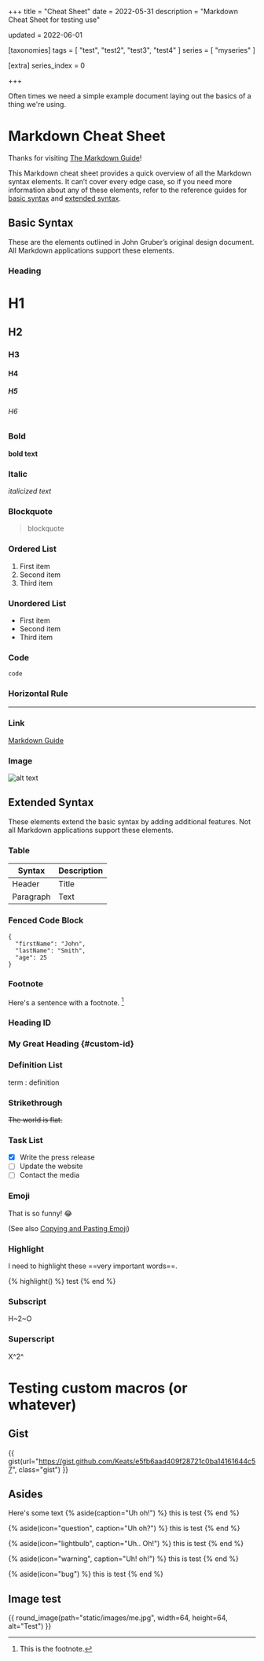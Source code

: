+++
title = "Cheat Sheet"
date = 2022-05-31
description = "Markdown Cheat Sheet for testing use"

updated = 2022-06-01

[taxonomies]
tags = [ "test", "test2", "test3", "test4" ]
series = [ "myseries" ]

[extra]
series_index = 0

+++

Often times we need a simple example document laying out the basics of a thing we're using.

# Markdown Cheat Sheet

Thanks for visiting [The Markdown Guide](https://www.markdownguide.org)!

This Markdown cheat sheet provides a quick overview of all the Markdown syntax elements. It can’t cover every edge case, so if you need more information about any of these elements, refer to the reference guides for [basic syntax](https://www.markdownguide.org/basic-syntax) and [extended syntax](https://www.markdownguide.org/extended-syntax).

## Basic Syntax

These are the elements outlined in John Gruber’s original design document. All Markdown applications support these elements.

### Heading

# H1
## H2
### H3
#### H4
##### H5
###### H6

### Bold

**bold text**

### Italic

*italicized text*

### Blockquote

> blockquote

### Ordered List

1. First item
2. Second item
3. Third item

### Unordered List

- First item
- Second item
- Third item

### Code

`code`

### Horizontal Rule

---

### Link

[Markdown Guide](https://www.markdownguide.org)

### Image

![alt text](https://www.markdownguide.org/assets/images/tux.png)

## Extended Syntax

These elements extend the basic syntax by adding additional features. Not all Markdown applications support these elements.

### Table

| Syntax | Description |
| ----------- | ----------- |
| Header | Title |
| Paragraph | Text |

### Fenced Code Block

```
{
  "firstName": "John",
  "lastName": "Smith",
  "age": 25
}
```

### Footnote

Here's a sentence with a footnote. [^1]

[^1]: This is the footnote.

### Heading ID

### My Great Heading {#custom-id}

### Definition List

term
: definition

### Strikethrough

~~The world is flat.~~

### Task List

- [x] Write the press release
- [ ] Update the website
- [ ] Contact the media

### Emoji

That is so funny! :joy:

(See also [Copying and Pasting Emoji](https://www.markdownguide.org/extended-syntax/#copying-and-pasting-emoji))

### Highlight

I need to highlight these ==very important words==.

{% highlight() %}
test
{% end %}

### Subscript

H~2~O

### Superscript

X^2^


# Testing custom macros (or whatever)

## Gist
{{ gist(url="https://gist.github.com/Keats/e5fb6aad409f28721c0ba14161644c57", class="gist") }}

## Asides

Here's some text
{% aside(caption="Uh oh!") %}
    this is test
{% end %}

{% aside(icon="question", caption="Uh oh?") %}
    this is test
{% end %}

{% aside(icon="lightbulb", caption="Uh.. Oh!") %}
    this is test
{% end %}

{% aside(icon="warning", caption="Uh! oh!") %}
    this is test
{% end %}

{% aside(icon="bug") %}
    this is test
{% end %}

## Image test
{{ round_image(path="static/images/me.jpg", width=64, height=64, alt="Test") }}